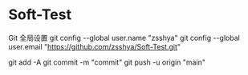 # Soft-Test

Git 全局设置
git config --global user.name "zsshya" 
git config --global user.email "https://github.com/zsshya/Soft-Test.git"

git add -A
git commit -m "commit"
git push -u origin "main"